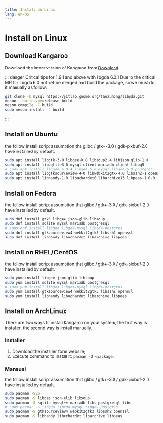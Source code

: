 ```yaml
---
title: Install on Linux
lang: en-US
---
```


# Install on Linux

## Download Kangaroo
Download the latest version of Kangaroo from [Download](../download).

::: danger Critical tips for 1.9.1 and above with libgda 6.0.1
Due to the critical MR for libgda 6.0 not yet be merged and build the package, so we must do it manually as follow:
```bash
git clone -b mysql https://gitlab.gnome.org/taozuhong/libgda.git
meson --buildtype=release build
meson compile -C build
sudo meson install -C build
```
:::

## Install on Ubuntu
the follow install script assumption tha glibc / gtk+-3.0 / gdk-pixbuf-2.0 have installed by default.
```bash
sudo apt install libgtk-3-0 libgee-0.8 libsoup2.4 libjson-glib-1.0
sudo apt install libsqlite3-0 mysql-client mariadb-client libpq5
# sudo apt install libgda-5.0-4 libgda-5.0-mysql libgda-5.0-postgtes
sudo apt install libgtksourceview-4-0 libwebkit2gtk-4.0 libssh2-1 openssl 
sudo apt install libhandy-1-0 libuchardet0 libarchive13 libpeas-1.0-0
```


## Install on Fedora
the follow install script assumption that glibc / gtk+-3.0 / gdk-pixbuf-2.0 have installed by default.
```bash
sudo dnf install gtk3 libgee json-glib libsoup
sudo dnf install sqlite mysql mariadb postgresql
# sudo dnf install libgda libgda-mysql libgda-postgres
sudo dnf install gtksourceview4 webkit2gtk3 libssh2 openssl
sudo dnf install libhandy libuchardet libarchive libpeas
```


## Install on RHEL/CentOS
the follow install script assumption that glibc / gtk+-3.0 / gdk-pixbuf-2.0 have installed by default.
```bash
sudo yum install libgee json-glib libsoup
sudo yum install sqlite mysql mariadb postgresql
# sudo yum install libgda libgda-mysql libgda-postgres
sudo yum install gtksourceview4 webkit2gtk3 libssh2 openssl
sudo yum install libhandy libuchardet libarchive libpeas
```

## Install on ArchLinux
There are two ways to install Kangaroo on your system, the first way is installer, the second way is install manually.

### Installer
1. Download the installer form website;
2. Execute command to install it: `pacman -U <package>`

### Manaual
the follow install script assumption that glibc / gtk+-3.0 / gdk-pixbuf-2.0 have installed by default.
```bash
sudo pacman -Syu
sudo pacman -S libgee json-glib libsoup
sudo pacman -S sqlite mysql++ mariadb-libs postgresql-libs
# sudo pacman -S libgda libgda-mysql libgda-postgres
sudo pacman -S gtksourceview4 webkit2gtk3 libssh2 openssl
sudo pacman -S libhandy libuchardet libarchive libpeas
```

<Vssue :issue-id="5" :title="$title" />
